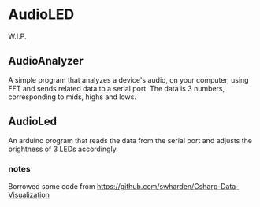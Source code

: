 # AudioLED
W.I.P.

## AudioAnalyzer
A simple program that analyzes a device's audio, on your computer, using FFT and sends related data to a serial port. The data is 3 numbers, corresponding to mids, highs and lows. 
## AudioLed
An arduino program that reads the data from the serial port and adjusts the brightness of 3 LEDs accordingly.

### notes
Borrowed some code from https://github.com/swharden/Csharp-Data-Visualization

